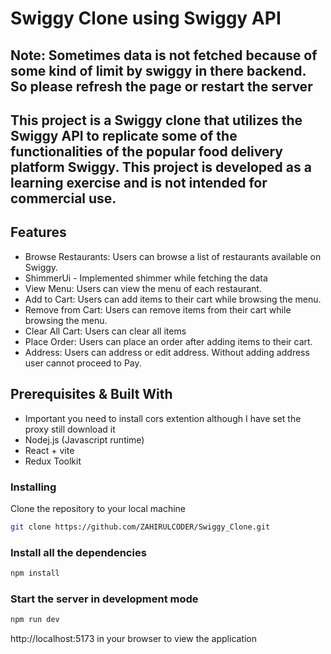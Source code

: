 # Swiggy Clone using Swiggy API

## Note: Sometimes data is not fetched because of some kind of limit by swiggy in there backend. So please refresh the page or restart the server


## This project is a Swiggy clone that utilizes the Swiggy API to replicate some of the functionalities of the popular food delivery platform Swiggy. This project is developed as a learning exercise and is not intended for commercial use.



## Features
- Browse Restaurants: Users can browse a list of restaurants available on Swiggy.
- ShimmerUi - Implemented shimmer while fetching the data
- View Menu: Users can view the menu of each restaurant.
- Add to Cart: Users can add items to their cart while browsing the menu.
- Remove from Cart: Users can remove items from their cart while browsing the menu.
- Clear All Cart: Users can clear all items 
- Place Order: Users can place an order after adding items to their cart.
- Address: Users can address or edit address. Without adding address user cannot proceed to Pay.  


## Prerequisites & Built With
- Important you need to install cors extention although I have set the proxy still download it
- Nodej.js (Javascript runtime)
- React + vite
- Redux Toolkit

### Installing 
Clone the repository to your local machine
```bash
git clone https://github.com/ZAHIRULCODER/Swiggy_Clone.git

```

### Install all the dependencies
```bash
npm install
```

### Start the server in development mode
```bash
npm run dev
```

http://localhost:5173 in your browser to view the application

